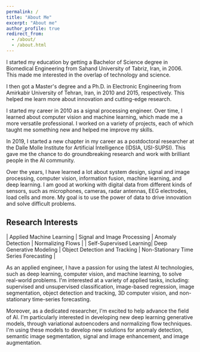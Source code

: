 ```yaml
---
permalink: /
title: "About Me"
excerpt: "About me"
author_profile: true
redirect_from: 
  - /about/
  - /about.html
---
```

I started my education by getting a Bachelor of Science degree in Biomedical Engineering from Sahand University of Tabriz, Iran, in 2006. This made me interested in the overlap of technology and science.

I then got a Master's degree and a Ph.D. in Electronic Engineering from Amirkabir University of Tehran, Iran, in 2010 and 2015, respectively. This helped me learn more about innovation and cutting-edge research.

I started my career in 2010 as a signal processing engineer. Over time, I learned about computer vision and machine learning, which made me a more versatile professional. I worked on a variety of projects, each of which taught me something new and helped me improve my skills.

In 2019, I started a new chapter in my career as a postdoctoral researcher at the Dalle Molle Institute for Artificial Intelligence (IDSIA, USI-SUPSI). This gave me the chance to do groundbreaking research and work with brilliant people in the AI community.

Over the years, I have learned a lot about system design, signal and image processing, computer vision, information fusion, machine learning, and deep learning. I am good at working with digital data from different kinds of sensors, such as microphones, cameras, radar antennas, EEG electrodes, load cells and more. My goal is to use the power of data to drive innovation and solve difficult problems.

## Research Interests

| Applied Machine Learning | Signal and Image Processing | Anomaly Detection | Normalizing Flows |
| Self-Supervised Learning| Deep Generative Modeling | Object Detection and Tracking | Non-Stationary Time Series Forecasting |

As an applied engineer, I have a passion for using the latest AI technologies, such as deep learning, computer vision, and machine learning, to solve real-world problems. I'm interested at a variety of applied tasks, including: supervised and unsupervised classification, image-based regression, image segmentation, object detection and tracking, 3D computer vision, and non-stationary time-series forecasting.

Moreover, as a dedicated researcher, I'm excited to help advance the field of AI. I'm particularly interested in developing new deep learning generative models, through variational autoencoders and normalizing flow techniques. I'm using these models to develop new solutions for anomaly detection, semantic image segmentation, signal and image enhancement, and image augmentation. 

